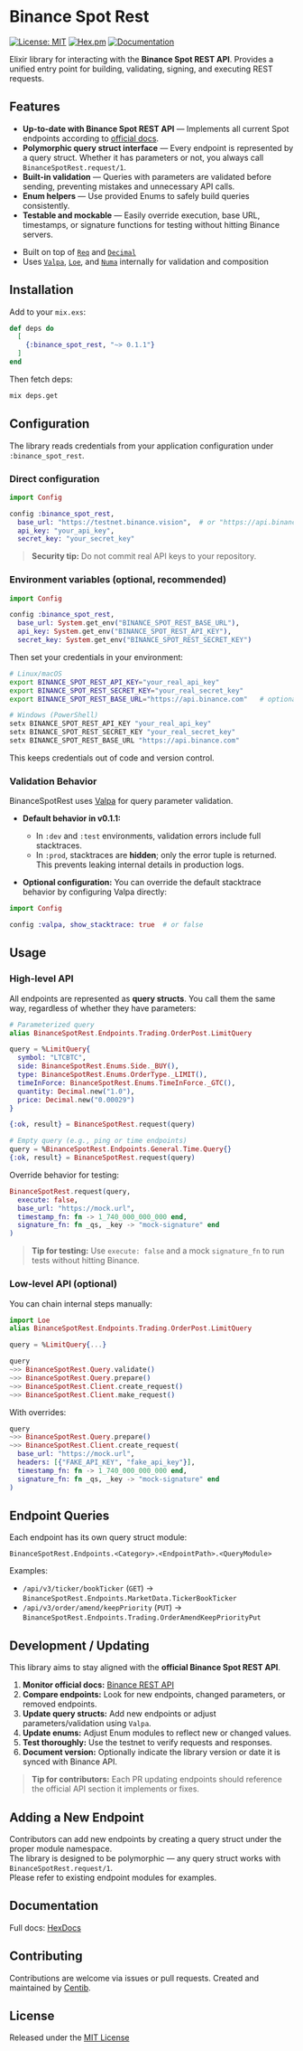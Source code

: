 # Binance Spot Rest

[![License: MIT](https://img.shields.io/badge/license-MIT-blue.svg)](LICENSE.md)
[![Hex.pm](https://img.shields.io/hexpm/v/binance_spot_rest.svg)](https://hex.pm/packages/binance_spot_rest)
[![Documentation](https://img.shields.io/badge/docs-hexdocs-purple.svg)](https://hexdocs.pm/binance_spot_rest)

Elixir library for interacting with the **Binance Spot REST API**.
Provides a unified entry point for building, validating, signing, and executing REST requests.

## Features

* **Up-to-date with Binance Spot REST API** — Implements all current Spot endpoints according to [official docs](https://github.com/binance/binance-spot-api-docs/blob/master/rest-api.md).
* **Polymorphic query struct interface** — Every endpoint is represented by a query struct. Whether it has parameters or not, you always call `BinanceSpotRest.request/1`.
* **Built-in validation** — Queries with parameters are validated before sending, preventing mistakes and unnecessary API calls.
* **Enum helpers** — Use provided Enums to safely build queries consistently.
* **Testable and mockable** — Easily override execution, base URL, timestamps, or signature functions for testing without hitting Binance servers.

- Built on top of [`Req`](https://hex.pm/packages/req) and [`Decimal`](https://hex.pm/packages/decimal)
- Uses [`Valpa`](https://hex.pm/packages/valpa), [`Loe`](https://hex.pm/packages/loe), and [`Numa`](https://hex.pm/packages/numa) internally for validation and composition

## Installation

Add to your `mix.exs`:

```elixir
def deps do
  [
    {:binance_spot_rest, "~> 0.1.1"}
  ]
end
```

Then fetch deps:

```bash
mix deps.get
```

## Configuration

The library reads credentials from your application configuration under `:binance_spot_rest`.

### Direct configuration

```elixir
import Config

config :binance_spot_rest,
  base_url: "https://testnet.binance.vision",  # or "https://api.binance.com" for production
  api_key: "your_api_key",
  secret_key: "your_secret_key"
```

> **Security tip:** Do not commit real API keys to your repository.

### Environment variables (optional, recommended)

```elixir
import Config

config :binance_spot_rest,
  base_url: System.get_env("BINANCE_SPOT_REST_BASE_URL"),
  api_key: System.get_env("BINANCE_SPOT_REST_API_KEY"),
  secret_key: System.get_env("BINANCE_SPOT_REST_SECRET_KEY")
```

Then set your credentials in your environment:

```bash
# Linux/macOS
export BINANCE_SPOT_REST_API_KEY="your_real_api_key"
export BINANCE_SPOT_REST_SECRET_KEY="your_real_secret_key"
export BINANCE_SPOT_REST_BASE_URL="https://api.binance.com"   # optional

# Windows (PowerShell)
setx BINANCE_SPOT_REST_API_KEY "your_real_api_key"
setx BINANCE_SPOT_REST_SECRET_KEY "your_real_secret_key"
setx BINANCE_SPOT_REST_BASE_URL "https://api.binance.com"
```

This keeps credentials out of code and version control.

### Validation Behavior

BinanceSpotRest uses [Valpa](https://hexdocs.pm/valpa/) for query parameter validation.

- **Default behavior in v0.1.1:**

  - In `:dev` and `:test` environments, validation errors include full stacktraces.
  - In `:prod`, stacktraces are **hidden**; only the error tuple is returned.
    This prevents leaking internal details in production logs.

- **Optional configuration:**
  You can override the default stacktrace behavior by configuring Valpa directly:

```elixir
import Config

config :valpa, show_stacktrace: true  # or false
```

## Usage

### High-level API

All endpoints are represented as **query structs**. You call them the same way, regardless of whether they have parameters:

```elixir
# Parameterized query
alias BinanceSpotRest.Endpoints.Trading.OrderPost.LimitQuery

query = %LimitQuery{
  symbol: "LTCBTC",
  side: BinanceSpotRest.Enums.Side._BUY(),
  type: BinanceSpotRest.Enums.OrderType._LIMIT(),
  timeInForce: BinanceSpotRest.Enums.TimeInForce._GTC(),
  quantity: Decimal.new("1.0"),
  price: Decimal.new("0.00029")
}

{:ok, result} = BinanceSpotRest.request(query)

# Empty query (e.g., ping or time endpoints)
query = %BinanceSpotRest.Endpoints.General.Time.Query{}
{:ok, result} = BinanceSpotRest.request(query)
```

Override behavior for testing:

```elixir
BinanceSpotRest.request(query,
  execute: false,
  base_url: "https://mock.url",
  timestamp_fn: fn -> 1_740_000_000_000 end,
  signature_fn: fn _qs, _key -> "mock-signature" end
)
```

> **Tip for testing:** Use `execute: false` and a mock `signature_fn` to run tests without hitting Binance.

### Low-level API (optional)

You can chain internal steps manually:

```elixir
import Loe
alias BinanceSpotRest.Endpoints.Trading.OrderPost.LimitQuery

query = %LimitQuery{...}

query
~>> BinanceSpotRest.Query.validate()
~>> BinanceSpotRest.Query.prepare()
~>> BinanceSpotRest.Client.create_request()
~>> BinanceSpotRest.Client.make_request()
```

With overrides:

```elixir
query
~>> BinanceSpotRest.Query.prepare()
~>> BinanceSpotRest.Client.create_request(
  base_url: "https://mock.url",
  headers: [{"FAKE_API_KEY", "fake_api_key"}],
  timestamp_fn: fn -> 1_740_000_000_000 end,
  signature_fn: fn _qs, _key -> "mock-signature" end
)
```

## Endpoint Queries

Each endpoint has its own query struct module:

```
BinanceSpotRest.Endpoints.<Category>.<EndpointPath>.<QueryModule>
```

Examples:

* `/api/v3/ticker/bookTicker` (`GET`) → `BinanceSpotRest.Endpoints.MarketData.TickerBookTicker`
* `/api/v3/order/amend/keepPriority` (`PUT`) → `BinanceSpotRest.Endpoints.Trading.OrderAmendKeepPriorityPut`

## Development / Updating

This library aims to stay aligned with the **official Binance Spot REST API**.

1. **Monitor official docs:** [Binance REST API](https://github.com/binance/binance-spot-api-docs/blob/master/rest-api.md)
2. **Compare endpoints:** Look for new endpoints, changed parameters, or removed endpoints.
3. **Update query structs:** Add new endpoints or adjust parameters/validation using `Valpa`.
4. **Update enums:** Adjust Enum modules to reflect new or changed values.
5. **Test thoroughly:** Use the testnet to verify requests and responses.
6. **Document version:** Optionally indicate the library version or date it is synced with Binance API.

> **Tip for contributors:** Each PR updating endpoints should reference the official API section it implements or fixes.

## Adding a New Endpoint

Contributors can add new endpoints by creating a query struct under the proper module namespace.  
The library is designed to be polymorphic — any query struct works with `BinanceSpotRest.request/1`.  
Please refer to existing endpoint modules for examples.

## Documentation

Full docs: [HexDocs](https://hexdocs.pm/binance_spot_rest)

## Contributing

Contributions are welcome via issues or pull requests.
Created and maintained by [Centib](https://github.com/Centib).

## License

Released under the [MIT License](LICENSE.md)
